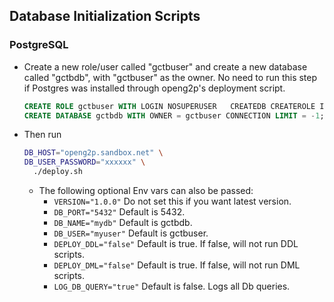 ## Database Initialization Scripts

### PostgreSQL

- Create a new role/user called "gctbuser" and create a new database called "gctbdb",
  with "gctbuser" as the owner.
  No need to run this step if Postgres was installed through openg2p's deployment script.
  ```sql
  CREATE ROLE gctbuser WITH LOGIN NOSUPERUSER	CREATEDB CREATEROLE INHERIT REPLICATION CONNECTION LIMIT -1 PASSWORD 'xxxxxx';
  CREATE DATABASE gctbdb WITH OWNER = gctbuser CONNECTION LIMIT = -1;
  ```
- Then run
  ```sh
  DB_HOST="openg2p.sandbox.net" \
  DB_USER_PASSWORD="xxxxxx" \
    ./deploy.sh
  ```
  - The following optional Env vars can also be passed:
    - `VERSION="1.0.0"` Do not set this if you want latest version.
    - `DB_PORT="5432"` Default is 5432.
    - `DB_NAME="mydb"` Default is gctbdb.
    - `DB_USER="myuser"` Default is gctbuser.
    - `DEPLOY_DDL="false"` Default is true. If false, will not run DDL scripts.
    - `DEPLOY_DML="false"` Default is true. If false, will not run DML scripts.
    - `LOG_DB_QUERY="true"` Default is false. Logs all Db queries.
